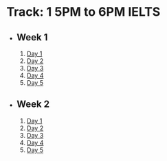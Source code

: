 # Track: 1 5PM to 6PM IELTS

- ## Week 1

   1. [Day 1](https://www.facebook.com/iCodeguru/videos/1199246317923120)
   2. [Day 2](https://www.facebook.com/iCodeguru/videos/1835208376890990)
   3. [Day 3](https://www.facebook.com/iCodeguru/videos/782417360706318)
   4. [Day 4]()
   5. [Day 5](https://www.facebook.com/iCodeguru/videos/1645886166215098)

- ## Week 2

   1. [Day 1](https://www.facebook.com/iCodeguru/videos/976870023726838)
   2. [Day 2](https://www.facebook.com/iCodeguru/videos/1763927634096085)
   3. [Day 3]()
   4. [Day 4]()
   5. [Day 5]()

<!-- - ## Week 

   1. [Day 1]()
   2. [Day 2]()
   3. [Day 3]()
   4. [Day 4]()
   5. [Day 5]() -->